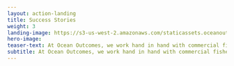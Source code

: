 ```yaml
---
layout: action-landing
title: Success Stories
weight: 3
landing-image: https://s3-us-west-2.amazonaws.com/staticassets.oceanoutcomes.org/rollover+images/success-stories-hover.jpg
hero-image:
teaser-text: At Ocean Outcomes, we work hand in hand with commercial fisheries to help them become more sustainable. These stories describe the successes we’ve had developing, implementing, and supporting improvement projects and the problems that are being addressed as a result of these efforts. 
subtitle: At Ocean Outcomes, we work hand in hand with commercial fisheries to help them become more sustainable. These stories describe the successes we’ve had developing, implementing, and supporting improvement projects and the problems that are being addressed as a result of these efforts. 
---
```

